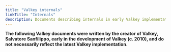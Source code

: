 ```yaml
---
title: "Valkey internals"
linkTitle: "Internals"
description: Documents describing internals in early Valkey implementations
---
```


**The following Valkey documents were written by the creator of Valkey, Salvatore Sanfilippo, early in the development of Valkey (c. 2010), and do not necessarily reflect the latest Valkey implementation.**
